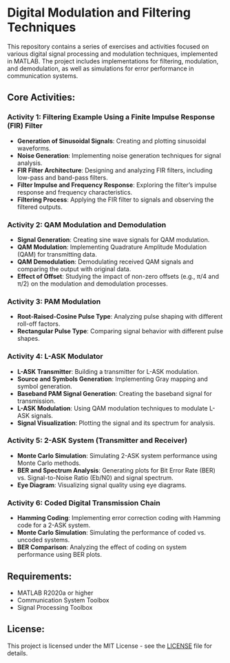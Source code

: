 # Digital Modulation and Filtering Techniques

This repository contains a series of exercises and activities focused on various digital signal processing and modulation techniques, implemented in MATLAB. The project includes implementations for filtering, modulation, and demodulation, as well as simulations for error performance in communication systems.

## Core Activities:

### Activity 1: Filtering Example Using a Finite Impulse Response (FIR) Filter
- **Generation of Sinusoidal Signals**: Creating and plotting sinusoidal waveforms.
- **Noise Generation**: Implementing noise generation techniques for signal analysis.
- **FIR Filter Architecture**: Designing and analyzing FIR filters, including low-pass and band-pass filters.
- **Filter Impulse and Frequency Response**: Exploring the filter’s impulse response and frequency characteristics.
- **Filtering Process**: Applying the FIR filter to signals and observing the filtered outputs.

### Activity 2: QAM Modulation and Demodulation
- **Signal Generation**: Creating sine wave signals for QAM modulation.
- **QAM Modulation**: Implementing Quadrature Amplitude Modulation (QAM) for transmitting data.
- **QAM Demodulation**: Demodulating received QAM signals and comparing the output with original data.
- **Effect of Offset**: Studying the impact of non-zero offsets (e.g., π/4 and π/2) on the modulation and demodulation processes.

### Activity 3: PAM Modulation
- **Root-Raised-Cosine Pulse Type**: Analyzing pulse shaping with different roll-off factors.
- **Rectangular Pulse Type**: Comparing signal behavior with different pulse shapes.

### Activity 4: L-ASK Modulator
- **L-ASK Transmitter**: Building a transmitter for L-ASK modulation.
- **Source and Symbols Generation**: Implementing Gray mapping and symbol generation.
- **Baseband PAM Signal Generation**: Creating the baseband signal for transmission.
- **L-ASK Modulation**: Using QAM modulation techniques to modulate L-ASK signals.
- **Signal Visualization**: Plotting the signal and its spectrum for analysis.

### Activity 5: 2-ASK System (Transmitter and Receiver)
- **Monte Carlo Simulation**: Simulating 2-ASK system performance using Monte Carlo methods.
- **BER and Spectrum Analysis**: Generating plots for Bit Error Rate (BER) vs. Signal-to-Noise Ratio (Eb/N0) and signal spectrum.
- **Eye Diagram**: Visualizing signal quality using eye diagrams.

### Activity 6: Coded Digital Transmission Chain
- **Hamming Coding**: Implementing error correction coding with Hamming code for a 2-ASK system.
- **Monte Carlo Simulation**: Simulating the performance of coded vs. uncoded systems.
- **BER Comparison**: Analyzing the effect of coding on system performance using BER plots.

## Requirements:
- MATLAB R2020a or higher
- Communication System Toolbox
- Signal Processing Toolbox

## License:
This project is licensed under the MIT License - see the [LICENSE](LICENSE) file for details.
